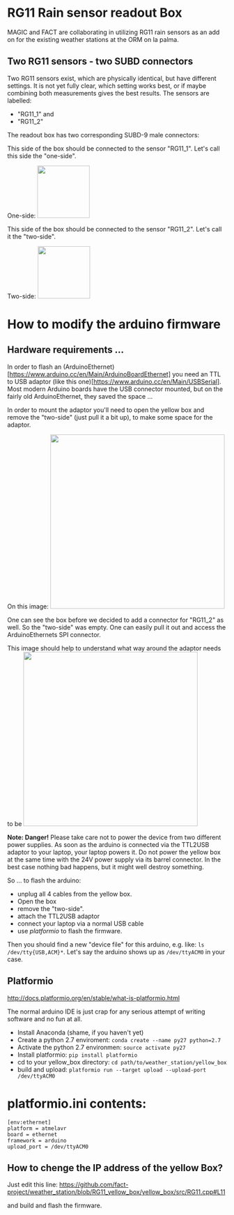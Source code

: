# RG11 Rain sensor readout Box

MAGIC and FACT are collaborating in utilizing RG11 rain sensors as an add on for the existing weather stations at the ORM on la palma.

## Two RG11 sensors - two SUBD connectors
Two RG11 sensors exist, which are physically identical, but have different settings. It is not yet fully clear, which setting works best, or if maybe combining both measurements gives the best results. The sensors are labelled:

 - "RG11_1" and
 - "RG11_2"
 
The readout box has two corresponding SUBD-9 male connectors:

This side of the box should be connected to the sensor "RG11_1". Let's call this side the "one-side".

One-side:
<img src="https://cloud.githubusercontent.com/assets/8200858/24101400/8144cc04-0d78-11e7-95a9-7ad0621f1fc4.jpg" width="120">

This side of the box should be connected to the sensor "RG11_2". Let's call it the "two-side".

Two-side:
<img src="https://cloud.githubusercontent.com/assets/8200858/24101401/8145f566-0d78-11e7-8015-11604c0e50a1.jpg" width="120">


# How to modify the arduino firmware

## Hardware requirements ... 

In order to flash an (ArduinoEthernet)[https://www.arduino.cc/en/Main/ArduinoBoardEthernet] 
you need an TTL to USB adaptor (like this one)[https://www.arduino.cc/en/Main/USBSerial].
Most modern Arduino boards have the USB connector mounted, but on the fairly old ArduinoEthernet, they saved the space ... 

In order to mount the adaptor you'll need to open the yellow box and remove the "two-side" (just pull it a bit up), to make some space for the adaptor. 

On this image:
<img src="https://cloud.githubusercontent.com/assets/8200858/24101308/1b31a180-0d78-11e7-9fc2-43d13bd86607.jpg" width="400">

One can see the box before we decided to add a connector for "RG11_2" as well. So the "two-side" was empty. One can easily pull it out and access the ArduinoEthernets SPI connector. 

This image should help to understand what way around the adaptor needs to be
<img src="https://cloud.githubusercontent.com/assets/8200858/24102478/68231696-0d7c-11e7-970a-ef21587c6d36.jpg" width="400">

**Note: Danger!** Please take care not to power the device from two different power supplies. As soon as the arduino is connected via the TTL2USB adaptor to your laptop, your laptop powers it. Do not power the yellow box at the same time with the 24V power supply via its barrel connector. In the best case nothing bad happens, but it might well destroy something. 

So ... to flash the arduino:

 * unplug all 4 cables from the yellow box. 
 * Open the box
 * remove the "two-side".
 * attach the TTL2USB adaptor
 * connect your laptop via a normal USB cable
 * use *platformio* to flash the firmware.

Then you should find a new "device file" for this arduino, e.g. like: `ls /dev/tty{USB,ACM}*`. Let's say the arduino shows up as `/dev/ttyACM0` in your case.

## Platformio

http://docs.platformio.org/en/stable/what-is-platformio.html

The normal arduino IDE is just crap for any serious attempt of writing software and no fun at all.

 * Install Anaconda (shame, if you haven't yet)
 * Create a python 2.7 enviroment: `conda create --name py27 python=2.7`
 * Activate the python 2.7 environmen: `source activate py27`
 * Install platformio: `pip install platformio`
 * cd to your yellow_box directory: `cd path/to/weather_station/yellow_box`
 * build and upload: `platformio run --target upload --upload-port /dev/ttyACM0`
  
# platformio.ini contents:

    [env:ethernet]
    platform = atmelavr
    board = ethernet
    framework = arduino
    upload_port = /dev/ttyACM0
    
    
## How to chenge the IP address of the yellow Box?

Just edit this line:
https://github.com/fact-project/weather_station/blob/RG11_yellow_box/yellow_box/src/RG11.cpp#L11

and build and flash the firmware.



